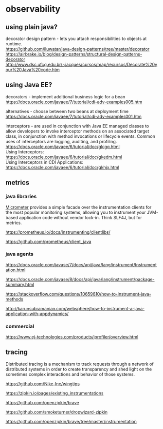 # observability

## using plain java?

decorator design pattern - lets you attach responsibilities to objects at runtime.  
https://github.com/iluwatar/java-design-patterns/tree/master/decorator  
https://airbrake.io/blog/design-patterns/structural-design-patterns-decorator  
http://www.dsc.ufcg.edu.br/~jacques/cursos/map/recursos/Decorate%20your%20Java%20code.htm

## using Java EE?

decorators - implement additional business logic for a bean  
https://docs.oracle.com/javaee/7/tutorial/cdi-adv-examples005.htm

alternatives - choose between two beans at deployment time  
https://docs.oracle.com/javaee/7/tutorial/cdi-adv-examples001.htm

interceptors - are used in conjunction with Java EE managed classes to allow developers to invoke interceptor methods on an associated target class, in conjunction with method invocations or lifecycle events. Common uses of interceptors are logging, auditing, and profiling.  
https://docs.oracle.com/javaee/6/tutorial/doc/gkigq.html  
Using Interceptors:  
https://docs.oracle.com/javaee/6/tutorial/doc/gkedm.html  
Using Interceptors in CDI Applications:  
https://docs.oracle.com/javaee/6/tutorial/doc/gkhjx.html


## metrics

### java libraries

[Micrometer](https://micrometer.io/) provides a simple facade over the instrumentation clients for the most popular monitoring systems, allowing you to instrument your JVM-based application code without vendor lock-in. Think SLF4J, but for metrics.

https://prometheus.io/docs/instrumenting/clientlibs/

https://github.com/prometheus/client_java


### java agents

https://docs.oracle.com/javase/7/docs/api/java/lang/instrument/Instrumentation.html

https://docs.oracle.com/javase/8/docs/api/java/lang/instrument/package-summary.html

https://stackoverflow.com/questions/10659610/how-to-instrument-java-methods

http://karunsubramanian.com/websphere/how-to-instrument-a-java-application-with-appdynamics/


### commercial

https://www.ej-technologies.com/products/jprofiler/overview.html


## tracing

Distributed tracing is a mechanism to track requests through a network of distributed systems in order to create transparency and shed light on the sometimes complex interactions and behavior of those systems. 

https://github.com/Nike-Inc/wingtips

https://zipkin.io/pages/existing_instrumentations

https://github.com/openzipkin/brave

https://github.com/smoketurner/dropwizard-zipkin

https://github.com/openzipkin/brave/tree/master/instrumentation




